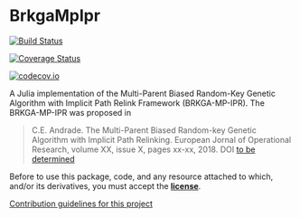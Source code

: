 BrkgaMpIpr
===============================

[![Build Status](https://travis-ci.org/ceandrade/BrkgaMpIpr.jl.svg?branch=master)](https://travis-ci.org/ceandrade/BrkgaMpIpr.jl)

[![Coverage Status](https://coveralls.io/repos/ceandrade/BrkgaMpIpr.jl/badge.svg?branch=master&service=github)](https://coveralls.io/github/ceandrade/BrkgaMpIpr.jl?branch=master)

[![codecov.io](http://codecov.io/github/ceandrade/BrkgaMpIpr.jl/coverage.svg?branch=master)](http://codecov.io/github/ceandrade/BrkgaMpIpr.jl?branch=master)

A Julia implementation of the Multi-Parent Biased Random-Key Genetic 
Algorithm with Implicit Path Relink Framework (BRKGA-MP-IPR).
The BRKGA-MP-IPR was proposed in

> C.E. Andrade. The Multi-Parent Biased Random-key Genetic Algorithm with
> Implicit Path Relinking. European Jornal of Operational Research, volume XX,
> issue X, pages xx-xx, 2018. DOI
> [to be determined](http://dx.doi.org/xxx)

Before to use this package, code, and any resource attached to which,
and/or its derivatives, you must accept the **[license](LICENSE.md)**.

[Contribution guidelines for this project](CONTRIBUTING.md)


